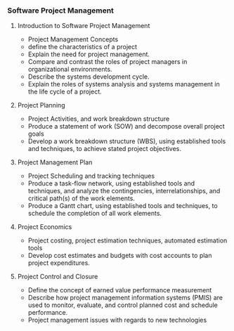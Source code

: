 ### Software Project Management

1. Introduction to Software Project Management

   - Project Management Concepts
   - define the characteristics of a project
   - Explain the need for project management.
   - Compare and contrast the roles of project managers in organizational environments.
   - Describe the systems development cycle.
   - Explain the roles of systems analysis and systems management in the life cycle of a project.

2. Project Planning

   - Project Activities, and work breakdown structure
   - Produce a statement of work (SOW) and decompose overall project goals
   - Develop a work breakdown structure (WBS), using established tools and techniques, to achieve stated project objectives.

3. Project Management Plan

   - Project Scheduling and tracking techniques
   - Produce a task-flow network, using established tools and techniques, and analyze the contingencies, interrelationships, and critical path(s) of the work elements.
   - Produce a Gantt chart, using established tools and techniques, to schedule the completion of all work elements.

4. Project Economics

   - Project costing, project estimation techniques, automated estimation tools
   - Develop cost estimates and budgets with cost accounts to plan project expenditures.

5. Project Control and Closure

   - Define the concept of earned value performance measurement
   - Describe how project management information systems (PMIS) are used to monitor, evaluate, and control planned cost and schedule performance.
   - Project management issues with regards to new technologies
